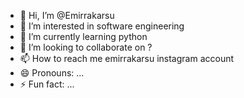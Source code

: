- 👋 Hi, I’m @Emirrakarsu
- 👀 I’m interested in software engineering
- 🌱 I’m currently learning python
- 💞️ I’m looking to collaborate on ?
- 📫 How to reach me emirrakarsu instagram account
- 😄 Pronouns: ...
- ⚡ Fun fact: ...

<!---
Emirrakarsu/Emirrakarsu is a ✨ special ✨ repository because its `README.md` (this file) appears on your GitHub profile.
You can click the Preview link to take a look at your changes.
--->
